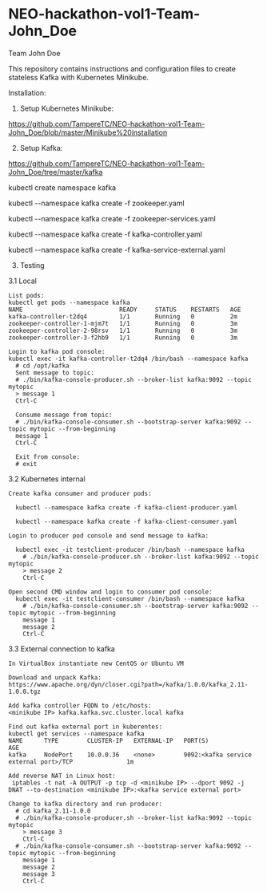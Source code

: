 # NEO-hackathon-vol1-Team-John_Doe
Team John Doe


This repository contains instructions and configuration files to create stateless Kafka with Kubernetes Minikube.

Installation:

1. Setup Kubernetes Minikube:

https://github.com/TampereTC/NEO-hackathon-vol1-Team-John_Doe/blob/master/Minikube%20installation

2. Setup Kafka:

https://github.com/TampereTC/NEO-hackathon-vol1-Team-John_Doe/tree/master/kafka

kubectl create namespace kafka

kubectl --namespace kafka create -f zookeeper.yaml

kubectl --namespace kafka create -f zookeeper-services.yaml

kubectl --namespace kafka create -f kafka-controller.yaml

kubectl --namespace kafka create -f kafka-service-external.yaml


3. Testing

  3.1 Local

    List pods:  
    kubectl get pods --namespace kafka  
    NAME                           READY     STATUS    RESTARTS   AGE
    kafka-controller-t2dq4         1/1       Running   0          2m    
    zookeeper-controller-1-mjm7t   1/1       Running   0          3m    
    zookeeper-controller-2-98rsv   1/1       Running   0          3m    
    zookeeper-controller-3-f2hb9   1/1       Running   0          3m    
 
    Login to kafka pod console:  
    kubectl exec -it kafka-controller-t2dq4 /bin/bash --namespace kafka    
      # cd /opt/kafka      
      Sent message to topic:      
      # ./bin/kafka-console-producer.sh --broker-list kafka:9092 --topic mytopic      
      > message 1      
      Ctrl-C
      
      Consume message from topic:      
      # ./bin/kafka-console-consumer.sh --bootstrap-server kafka:9092 --topic mytopic --from-beginning      
      message 1      
      Ctrl-C
      
      Exit from console:      
      # exit
      
      
  3.2 Kubernetes internal
  
    Create kafka consumer and producer pods:
    
      kubectl --namespace kafka create -f kafka-client-producer.yaml
    
      kubectl --namespace kafka create -f kafka-client-consumer.yaml
      
    Login to producer pod console and send message to kafka:
    
      kubectl exec -it testclient-producer /bin/bash --namespace kafka
        # ./bin/kafka-console-producer.sh --broker-list kafka:9092 --topic mytopic
        > message 2
        Ctrl-C
    
    Open second CMD window and login to consumer pod console:
      kubectl exec -it testclient-consumer /bin/bash --namespace kafka
        # ./bin/kafka-console-consumer.sh --bootstrap-server kafka:9092 --topic mytopic --from-beginning
        message 1
        message 2
        Ctrl-C
    
  3.3 External connection to kafka
  
    In VirtualBox instantiate new CentOS or Ubuntu VM

    Download and unpack Kafka:
    https://www.apache.org/dyn/closer.cgi?path=/kafka/1.0.0/kafka_2.11-1.0.0.tgz

    Add kafka controller FQDN to /etc/hosts:
    <minikube IP> kafka.kafka.svc.cluster.local kafka 
    
    Find out kafka external port in kuberentes:
    kubectl get services --namespace kafka
    NAME      TYPE        CLUSTER-IP   EXTERNAL-IP   PORT(S)                      AGE
    kafka     NodePort    10.0.0.36    <none>        9092:<kafka service external port>/TCP               1m
  
    Add reverse NAT in Linux host:
     iptables -t nat -A OUTPUT -p tcp -d <minikube IP> --dport 9092 -j DNAT --to-destination <minikube IP>:<kafka service external port>
    
    Change to kafka directory and run producer:
      # cd kafka_2.11-1.0.0
      # ./bin/kafka-console-producer.sh --broker-list kafka:9092 --topic mytopic
        > message 3
        Ctrl-C
      # ./bin/kafka-console-consumer.sh --bootstrap-server kafka:9092 --topic mytopic --from-beginning
        message 1
        message 2
        message 3
        Ctrl-C
    
  
